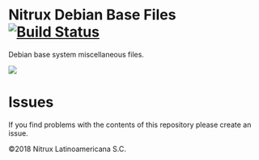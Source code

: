 # Nitrux Debian Base Files [![Build Status](https://travis-ci.org/Nitrux/nitrux-base-files.svg?branch=master)](https://travis-ci.org/Nitrux/nitrux-base-files)

Debian base system miscellaneous files.

![](https://i.imgur.com/H6UEtq9.png)

# Issues
If you find problems with the contents of this repository please create an issue.

©2018 Nitrux Latinoamericana S.C.
